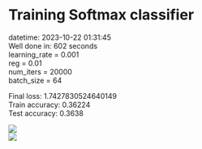 # Training Softmax classifier  
datetime: 2023-10-22 01:31:45  
Well done in: 602 seconds  
learning_rate = 0.001  
reg = 0.01  
num_iters = 20000  
batch_size = 64  

Final loss: 1.7427830524640149   
Train accuracy: 0.36224   
Test accuracy: 0.3638  

<img src="weights.png">  
<br>
<img src="loss.png">

